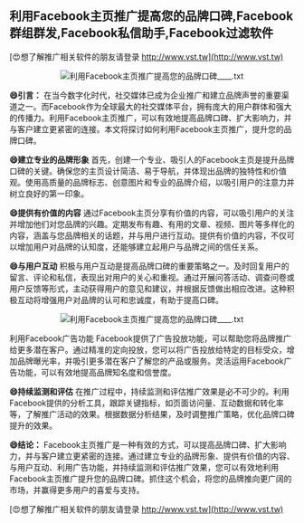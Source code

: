 ## **利用Facebook主页推广提高您的品牌口碑,Facebook群组群发,Facebook私信助手,Facebook过滤软件**

[😍想了解推广相关软件的朋友请登录 http://www.vst.tw](http://www.vst.tw)

 <center><img src="https://vst.tw/MP4/tuiguang/png/5.png" alt="利用Facebook主页推广提高您的品牌口碑____.txt"></center>

**😄引言：**
在当今数字化时代，社交媒体已成为企业推广和建立品牌声誉的重要渠道之一。而Facebook作为全球最大的社交媒体平台，拥有庞大的用户群体和强大的传播力。利用Facebook主页推广，可以有效地提高品牌口碑、扩大影响力，并与客户建立更紧密的连接。本文将探讨如何利用Facebook主页推广，提升您的品牌口碑。

**😄建立专业的品牌形象**
首先，创建一个专业、吸引人的Facebook主页是提升品牌口碑的关键。确保您的主页设计简洁、易于导航，并体现出品牌的独特性和价值观。使用高质量的品牌标志、创意图片和专业的品牌介绍，以吸引用户的注意力并树立良好的第一印象。

**😄提供有价值的内容**
通过Facebook主页分享有价值的内容，可以吸引用户的关注并增加他们对您品牌的兴趣。定期发布有趣、有用的文章、视频、图片等多样化的内容，涵盖与您品牌相关的话题，并与用户进行互动。提供有价值的内容，不仅可以增加用户对品牌的认知度，还能够建立起用户与品牌之间的信任关系。

**😄与用户互动**
积极与用户互动是提高品牌口碑的重要策略之一。及时回复用户的留言、评论和私信，表现出对用户的关心和重视。通过开展问答活动、调查问卷或用户反馈等形式，主动获得用户的意见和建议，并根据反馈做出相应改进。这种积极互动将增强用户对品牌的认可和忠诚度，有助于提高口碑。

 <center><img src="https://vst.tw/MP4/tuiguang/png/2.png" alt="利用Facebook主页推广提高您的品牌口碑____.txt"></center>

利用Facebook广告功能
Facebook提供了广告投放功能，可以帮助您将品牌推广给更多潜在客户。通过精准的定向投放，您可以将广告投放给特定的目标受众，增加品牌曝光率，并吸引更多潜在客户了解您的产品或服务。灵活运用Facebook广告功能，可以有效地提高品牌知名度和信誉度。

**😄持续监测和评估**
在推广过程中，持续监测和评估推广效果是必不可少的。利用Facebook提供的分析工具，跟踪关键指标，如页面访问量、互动数据和转化率等，了解推广活动的效果。根据数据分析结果，及时调整推广策略，优化品牌口碑提升的效果。

**😄结论：**
Facebook主页推广是一种有效的方式，可以提高品牌口碑、扩大影响力，并与客户建立更紧密的连接。通过建立专业的品牌形象、提供有价值的内容、与用户互动、利用广告功能，并持续监测和评估推广效果，您可以有效地利用Facebook主页推广提升您的品牌口碑。抓住这个机会，将您的品牌推向更广阔的市场，并赢得更多用户的喜爱与支持。

[😍想了解推广相关软件的朋友请登录 http://www.vst.tw](http://www.vst.tw)



